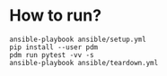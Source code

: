 # How to run?

```
ansible-playbook ansible/setup.yml
pip install --user pdm
pdm run pytest -vv -s
ansible-playbook ansible/teardown.yml
```
